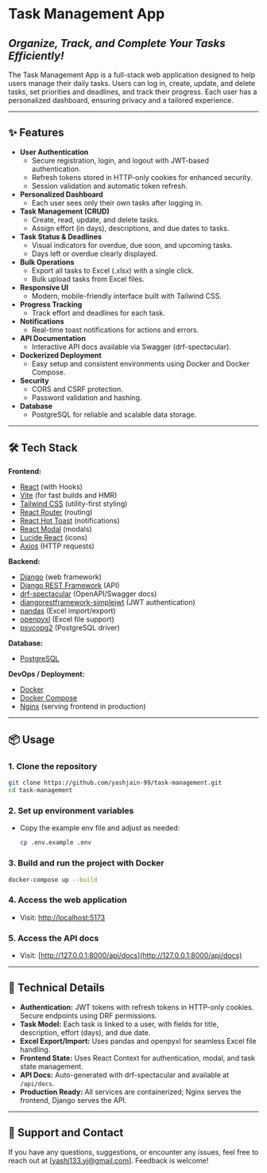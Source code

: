 # Task Management App

## _Organize, Track, and Complete Your Tasks Efficiently!_

The Task Management App is a full-stack web application designed to help users manage their daily tasks. Users can log in, create, update, and delete tasks, set priorities and deadlines, and track their progress. Each user has a personalized dashboard, ensuring privacy and a tailored experience.

---

## ✨ Features

- **User Authentication**
  - Secure registration, login, and logout with JWT-based authentication.
  - Refresh tokens stored in HTTP-only cookies for enhanced security.
  - Session validation and automatic token refresh.
- **Personalized Dashboard**
  - Each user sees only their own tasks after logging in.
- **Task Management (CRUD)**
  - Create, read, update, and delete tasks.
  - Assign effort (in days), descriptions, and due dates to tasks.
- **Task Status & Deadlines**
  - Visual indicators for overdue, due soon, and upcoming tasks.
  - Days left or overdue clearly displayed.
- **Bulk Operations**
  - Export all tasks to Excel (.xlsx) with a single click.
  - Bulk upload tasks from Excel files.
- **Responsive UI**
  - Modern, mobile-friendly interface built with Tailwind CSS.
- **Progress Tracking**
  - Track effort and deadlines for each task.
- **Notifications**
  - Real-time toast notifications for actions and errors.
- **API Documentation**
  - Interactive API docs available via Swagger (drf-spectacular).
- **Dockerized Deployment**
  - Easy setup and consistent environments using Docker and Docker Compose.
- **Security**
  - CORS and CSRF protection.
  - Password validation and hashing.
- **Database**
  - PostgreSQL for reliable and scalable data storage.

---

## 🛠️ Tech Stack

**Frontend:**

- [React](https://reactjs.org/) (with Hooks)
- [Vite](https://vitejs.dev/) (for fast builds and HMR)
- [Tailwind CSS](https://tailwindcss.com/) (utility-first styling)
- [React Router](https://reactrouter.com/) (routing)
- [React Hot Toast](https://react-hot-toast.com/) (notifications)
- [React Modal](https://reactcommunity.org/react-modal/) (modals)
- [Lucide React](https://lucide.dev/) (icons)
- [Axios](https://axios-http.com/) (HTTP requests)

**Backend:**

- [Django](https://www.djangoproject.com/) (web framework)
- [Django REST Framework](https://www.django-rest-framework.org/) (API)
- [drf-spectacular](https://drf-spectacular.readthedocs.io/) (OpenAPI/Swagger docs)
- [djangorestframework-simplejwt](https://django-rest-framework-simplejwt.readthedocs.io/) (JWT authentication)
- [pandas](https://pandas.pydata.org/) (Excel import/export)
- [openpyxl](https://openpyxl.readthedocs.io/) (Excel file support)
- [psycopg2](https://www.psycopg.org/) (PostgreSQL driver)

**Database:**

- [PostgreSQL](https://www.postgresql.org/)

**DevOps / Deployment:**

- [Docker](https://www.docker.com/)
- [Docker Compose](https://docs.docker.com/compose/)
- [Nginx](https://www.nginx.com/) (serving frontend in production)

---

## 📦 Usage

### 1. Clone the repository

```bash
git clone https://github.com/yashjain-99/task-management.git
cd task-management
```

### 2. Set up environment variables

- Copy the example env file and adjust as needed:
  ```bash
  cp .env.example .env
  ```

### 3. Build and run the project with Docker

```bash
docker-compose up --build
```

### 4. Access the web application

- Visit: [http://localhost:5173](http://localhost:5173)

### 5. Access the API docs

- Visit: [http://127.0.0.1:8000/api/docs](http://127.0.0.1:8000/api/docs)

---

## 📝 Technical Details

- **Authentication:** JWT tokens with refresh tokens in HTTP-only cookies. Secure endpoints using DRF permissions.
- **Task Model:** Each task is linked to a user, with fields for title, description, effort (days), and due date.
- **Excel Export/Import:** Uses pandas and openpyxl for seamless Excel file handling.
- **Frontend State:** Uses React Context for authentication, modal, and task state management.
- **API Docs:** Auto-generated with drf-spectacular and available at `/api/docs`.
- **Production Ready:** All services are containerized; Nginx serves the frontend, Django serves the API.

---

## 🤝 Support and Contact

If you have any questions, suggestions, or encounter any issues, feel free to reach out at [yashj133.yj@gmail.com]. Feedback is welcome!
